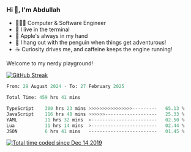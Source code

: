 <h3>Hi 👋, I'm Abdullah</h3>

- 👨🏻‍💻 Computer & Software Engineer
- 🖤 I live in the terminal
- 🍎 Apple's always in my hand
- 🐧 I hang out with the penguin when things get adventurous!
- ☕ Curiosity drives me, and caffeine keeps the engine running!

Welcome to my nerdy playground!

[![GitHub Streak](https://streak-stats.demolab.com?user=al3bad&theme=transparent&date_format=j%20M%5B%20Y%5D)](https://git.io/streak-stats)

<!--START_SECTION:waka-->

```python
From: 29 August 2024 - To: 27 February 2025

Total Time: 459 hrs 41 mins

TypeScript    300 hrs 23 mins >>>>>>>>>>>>>>>>---------   65.13 %
JavaScript    116 hrs 48 mins >>>>>>-------------------   25.33 %
YAML          11 hrs 32 mins  >------------------------   02.50 %
Lua           11 hrs 14 mins  >------------------------   02.44 %
JSON          6 hrs 41 mins   -------------------------   01.45 %
```

<!--END_SECTION:waka-->

<p>
  <a href="https://wakatime.com/@ce2a2aac-0d6b-4d65-b864-8a4bcaf12967"><img src="https://wakatime.com/badge/user/ce2a2aac-0d6b-4d65-b864-8a4bcaf12967.svg" alt="Total time coded since Dec 14 2019" /></a>
</p>
